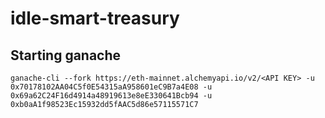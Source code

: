 # idle-smart-treasury

## Starting ganache
`ganache-cli --fork https://eth-mainnet.alchemyapi.io/v2/<API KEY> -u 0x70178102AA04C5f0E54315aA958601eC9B7a4E08 -u 0x69a62C24F16d4914a48919613e8eE330641Bcb94 -u 0xb0aA1f98523Ec15932dd5fAAC5d86e57115571C7`
